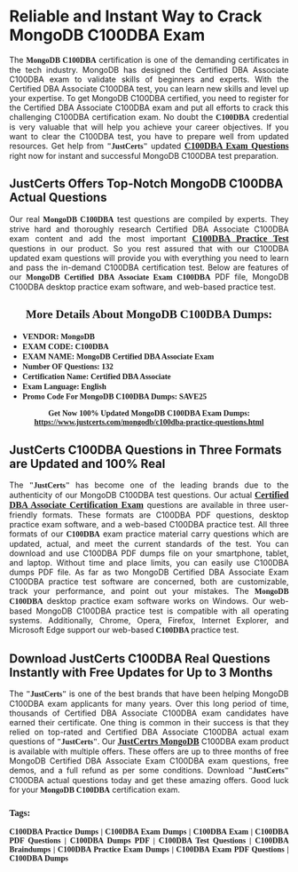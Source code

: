 <h1><strong>Reliable and Instant Way to Crack MongoDB C100DBA Exam</strong></h1>

<p style="text-align: justify;">The <span style="font-family:Georgia,serif;"><strong>MongoDB C100DBA</strong></span> certification is one of the demanding certificates in the tech industry. MongoDB has designed the Certified DBA Associate C100DBA exam to validate skills of beginners and experts. With the Certified DBA Associate C100DBA test, you can learn new skills and level up your expertise. To get MongoDB C100DBA certified, you need to register for the Certified DBA Associate C100DBA exam and put all efforts to crack this challenging C100DBA certification exam. No doubt the <span style="font-family:Georgia,serif;"><strong> C100DBA</strong></span> credential is very valuable that will help you achieve your career objectives. If you want to clear the C100DBA test, you have to prepare well from updated resources. Get help from <span style="font-size:14px;"><span style="font-family:Georgia,serif;"><strong>"JustCerts"</strong></span></span> updated <a href="https://www.justcerts.com/mongodb/c100dba-practice-questions.html"><span style="font-size:16px;"><span style="font-family:Georgia,serif;"><strong>C100DBA Exam Questions</strong></span></span></a> right now for instant and successful MongoDB C100DBA test preparation.</p>

<h2><strong>JustCerts Offers Top-Notch MongoDB C100DBA Actual Questions </strong></h2>

<p style="text-align: justify;">Our real <span style="font-family:Georgia,serif;"><strong>MongoDB C100DBA</strong></span> test questions are compiled by experts. They strive hard and thoroughly research Certified DBA Associate C100DBA exam content and add the most important <a href="https://www.justcerts.com/mongodb/c100dba-practice-questions.html"><span style="font-size:16px;"><span style="font-family:Georgia,serif;"><strong>C100DBA Practice Test</strong></span></span></a> questions in our product. So you rest assured that with our C100DBA updated exam questions will provide you with everything you need to learn and pass the in-demand C100DBA certification test. Below are features of our <span style="font-family:Georgia,serif;"><strong>MongoDB Certified DBA Associate Exam C100DBA</strong></span> PDF file, MongoDB C100DBA desktop practice exam software, and web-based practice test.</p>

<h2 style="text-align: center;"><strong><span style="font-family:Georgia,serif;">More Details About MongoDB C100DBA Dumps:</span></strong></h2>

<ul>
	<li style="text-align: justify;"><span style="font-size:14px;"><span style="font-family:Georgia,serif;"><strong>VENDOR: MongoDB</strong></span></span></li>
	<li style="text-align: justify;"><span style="font-size:14px;"><span style="font-family:Georgia,serif;"><strong>EXAM CODE: C100DBA</strong></span></span></li>
	<li style="text-align: justify;"><span style="font-size:14px;"><span style="font-family:Georgia,serif;"><strong>EXAM NAME: MongoDB Certified DBA Associate Exam</strong></span></span></li>
	<li style="text-align: justify;"><span style="font-size:14px;"><span style="font-family:Georgia,serif;"><strong>Number OF Questions: 132</strong></span></span></li>
	<li style="text-align: justify;"><span style="font-size:14px;"><span style="font-family:Georgia,serif;"><strong>Certification Name: Certified DBA Associate</strong></span></span></li>
	<li style="text-align: justify;"><span style="font-size:14px;"><span style="font-family:Georgia,serif;"><strong>Exam Language: English</strong></span></span></li>
	<li style="text-align: justify;"><span style="font-size:14px;"><span style="font-family:Georgia,serif;"><strong>Promo Code For MongoDB C100DBA Dumps: SAVE25</strong></span></span></li>
</ul>

<p style="text-align: center;"><strong><span style="font-family:Georgia,serif;"><span style="font-size:14px;">Get Now 100% Updated MongoDB C100DBA Exam Dumps:</span> <a href="https://www.justcerts.com/mongodb/c100dba-practice-questions.html">https://www.justcerts.com/mongodb/c100dba-practice-questions.html</a></span></strong></p>

<h2><strong>JustCerts C100DBA Questions in Three Formats are Updated and 100% Real</strong></h2>

<p style="text-align: justify;">The <span style="font-size:14px;"><span style="font-family:Georgia,serif;"><strong>"JustCerts"</strong></span></span> has become one of the leading brands due to the authenticity of our MongoDB C100DBA test questions. Our actual <a href="https://www.justcerts.com/mongodb/certified-dba-associate-certification-exams.html"><span style="font-size:16px;"><span style="font-family:Georgia,serif;"><strong>Certified DBA Associate Certification Exam</strong></span></span></a> questions are available in three user-friendly formats. These formats are C100DBA PDF questions, desktop practice exam software, and a web-based C100DBA practice test. All three formats of our <strong><span style="font-family:Georgia,serif;"> C100DBA</span></strong> exam practice material carry questions which are updated, actual, and meet the current standards of the test. You can download and use C100DBA PDF dumps file on your smartphone, tablet, and laptop. Without time and place limits, you can easily use C100DBA dumps PDF file. As far as two MongoDB Certified DBA Associate Exam C100DBA practice test software are concerned, both are customizable, track your performance, and point out your mistakes. The <span style="font-family:Georgia,serif;"><strong>MongoDB C100DBA</strong></span> desktop practice exam software works on Windows. Our web-based MongoDB C100DBA practice test is compatible with all operating systems. Additionally, Chrome, Opera, Firefox, Internet Explorer, and Microsoft Edge support our web-based <span style="font-family:Georgia,serif;"><strong>C100DBA </strong></span> practice test.</p>

<h2><strong>Download JustCerts C100DBA Real Questions Instantly with Free Updates for Up to 3 Months</strong></h2>

<p style="text-align: justify;">The <span style="font-family:Georgia,serif;"><span style="font-size:14px;"><strong>"JustCerts"</strong></span></span> is one of the best brands that have been helping MongoDB C100DBA exam applicants for many years. Over this long period of time, thousands of Certified DBA Associate C100DBA exam candidates have earned their certificate. One thing is common in their success is that they relied on top-rated and Certified DBA Associate C100DBA actual exam questions of <span style="font-family:Georgia,serif;"><span style="font-size:14px;"><strong>"JustCerts"</strong></span></span>. Our <a href="https://www.justcerts.com/mongodb-certification-exams.html"><span style="font-size:16px;"><span style="font-family:Georgia,serif;"><strong>JustCertrs MongoDB</strong></span></span></a> C100DBA exam product is available with multiple offers. These offers are up to three months of free MongoDB Certified DBA Associate Exam C100DBA exam questions, free demos, and a full refund as per some conditions. Download <span style="font-family:Georgia,serif;"><span style="font-size:14px;"><strong>"JustCerts"</strong></span></span> C100DBA actual questions today and get these amazing offers. Good luck for your <span style="font-family:Georgia,serif;"><strong>MongoDB C100DBA</strong></span> certification exam.</p>

<h3 style="text-align: justify;"><span style="font-family:Georgia,serif;"><strong>Tags:</strong></span></h3>

<p style="text-align: justify;"><span style="font-family:Georgia,serif;"><strong>C100DBA Practice Dumps | C100DBA Exam Dumps | C100DBA Exam | C100DBA PDF Questions | C100DBA Dumps PDF | C100DBA Test Questions | C100DBA Braindumps | C100DBA Practice Exam Dumps | C100DBA Exam PDF Questions | C100DBA Dumps</strong></span></p>
